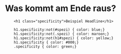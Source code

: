 # Was kommt am Ende raus?

````
    <h1 class="specificity">Beispiel Headline</h1>
````

````
    h1.specificity:not(#spezi) { color: blue;}
    h1.specificity:not(.spezi) { color: maroon;}
    h1.specificity:not(h1#spezi) { color: yellow;}
    h1.specificity { color: #000;}
    .specificity { color: green;}
````
